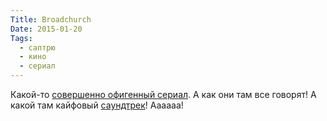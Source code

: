 ```yaml
---
Title: Broadchurch
Date: 2015-01-20
Tags:
  - саптрю
  - кино
  - сериал
---
```


Какой-то [совершенно офигенный сериал][1]. А как они там все говорят! А какой там кайфовый [саундтрек][2]! Аааааа!

[1]: http://www.imdb.com/title/tt2249364
[2]: https://itunes.apple.com/ru/album/broadchurch-original-music/id953070768?l=en